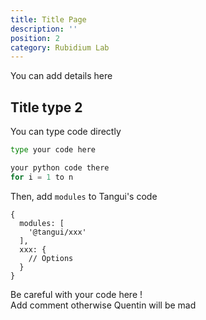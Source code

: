```yaml
---
title: Title Page
description: ''
position: 2
category: Rubidium Lab
---
```


You can add details here
<!-- Check the [Nuxt.js documentation](https://nuxtjs.org/guides/configuration-glossary/configuration-modules) for more information about installing and using modules in Nuxt.js. -->

## Title type 2

You can type code directly

<code-group>
  <code-block label="Code 1" active>

  ```bash
type your code here
  ```

  </code-block>
  <code-block label="Python">

  ```python
  your python code there
  for i = 1 to n
  ```

  </code-block>
</code-group>

Then, add `modules` to Tangui's code

```js[tangui.config.js]
{
  modules: [
    '@tangui/xxx'
  ],
  xxx: {
    // Options
  }
}
```
<alert type="warning"> Be careful with your code here ! <br>
Add comment otherwise Quentin will be mad</alert>